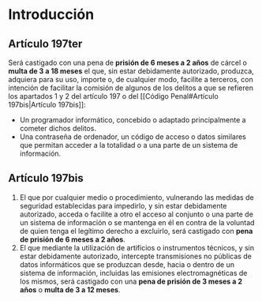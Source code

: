 # Introducción

## Artículo 197ter
Será castigado con una pena de **prisión de 6 meses a 2 años** de cárcel o **multa de 3 a 18 meses** el que, sin estar debidamente autorizado, produzca, adquiera para su uso, importe o, de cualquier modo, facilite a terceros, con intención de facilitar la comisión de algunos de los delitos a que se refieren los apartados 1 y 2 del artículo 197 o del [[Código Penal#Artículo 197bis|Artículo 197bis]]:
- Un programador informático, concebido o adaptado principalmente a cometer dichos delitos.
- Una contraseña de ordenador, un código de acceso o datos similares que permitan acceder a la totalidad o a una parte de un sistema de información.

## Artículo 197bis
1. El que por cualquier medio o procedimiento, vulnerando las medidas de seguridad establecidas para impedirlo, y sin estar debidamente autorizado, acceda o facilite a otro el acceso al conjunto o una parte de un sistema de información o se mantenga en él en contra de la voluntad de quien tenga el legítimo derecho a excluirlo, será castigado con **pena de prisión de 6 meses a 2 años**.
2. El que mediante la utilización de artificios o instrumentos técnicos, y sin estar debidamente autorizado, intercepte transmisiones no públicas de datos informáticos que se produzcan desde, hacia o dentro de un sistema de información, incluidas las emisiones electromagnéticas de los mismos, será castigado con una **pena de prisión de 3 meses a 2 años** o **multa de 3 a 12 meses**.
